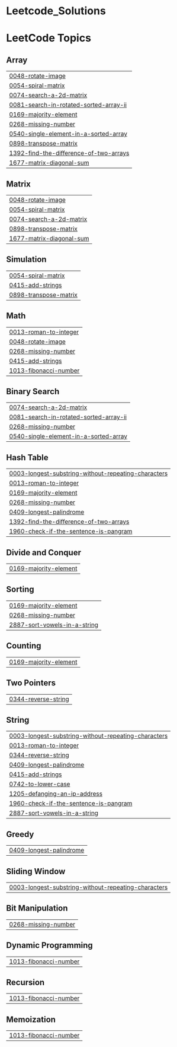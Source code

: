 # Leetcode_Solutions
<!---LeetCode Topics Start-->
# LeetCode Topics
## Array
|  |
| ------- |
| [0048-rotate-image](https://github.com/pawan999333/Leetcode_GFG_Solutions/tree/master/0048-rotate-image) |
| [0054-spiral-matrix](https://github.com/pawan999333/Leetcode_GFG_Solutions/tree/master/0054-spiral-matrix) |
| [0074-search-a-2d-matrix](https://github.com/pawan999333/Leetcode_GFG_Solutions/tree/master/0074-search-a-2d-matrix) |
| [0081-search-in-rotated-sorted-array-ii](https://github.com/pawan999333/Leetcode_GFG_Solutions/tree/master/0081-search-in-rotated-sorted-array-ii) |
| [0169-majority-element](https://github.com/pawan999333/Leetcode_GFG_Solutions/tree/master/0169-majority-element) |
| [0268-missing-number](https://github.com/pawan999333/Leetcode_GFG_Solutions/tree/master/0268-missing-number) |
| [0540-single-element-in-a-sorted-array](https://github.com/pawan999333/Leetcode_GFG_Solutions/tree/master/0540-single-element-in-a-sorted-array) |
| [0898-transpose-matrix](https://github.com/pawan999333/Leetcode_GFG_Solutions/tree/master/0898-transpose-matrix) |
| [1392-find-the-difference-of-two-arrays](https://github.com/pawan999333/Leetcode_GFG_Solutions/tree/master/1392-find-the-difference-of-two-arrays) |
| [1677-matrix-diagonal-sum](https://github.com/pawan999333/Leetcode_GFG_Solutions/tree/master/1677-matrix-diagonal-sum) |
## Matrix
|  |
| ------- |
| [0048-rotate-image](https://github.com/pawan999333/Leetcode_GFG_Solutions/tree/master/0048-rotate-image) |
| [0054-spiral-matrix](https://github.com/pawan999333/Leetcode_GFG_Solutions/tree/master/0054-spiral-matrix) |
| [0074-search-a-2d-matrix](https://github.com/pawan999333/Leetcode_GFG_Solutions/tree/master/0074-search-a-2d-matrix) |
| [0898-transpose-matrix](https://github.com/pawan999333/Leetcode_GFG_Solutions/tree/master/0898-transpose-matrix) |
| [1677-matrix-diagonal-sum](https://github.com/pawan999333/Leetcode_GFG_Solutions/tree/master/1677-matrix-diagonal-sum) |
## Simulation
|  |
| ------- |
| [0054-spiral-matrix](https://github.com/pawan999333/Leetcode_GFG_Solutions/tree/master/0054-spiral-matrix) |
| [0415-add-strings](https://github.com/pawan999333/Leetcode_GFG_Solutions/tree/master/0415-add-strings) |
| [0898-transpose-matrix](https://github.com/pawan999333/Leetcode_GFG_Solutions/tree/master/0898-transpose-matrix) |
## Math
|  |
| ------- |
| [0013-roman-to-integer](https://github.com/pawan999333/Leetcode_GFG_Solutions/tree/master/0013-roman-to-integer) |
| [0048-rotate-image](https://github.com/pawan999333/Leetcode_GFG_Solutions/tree/master/0048-rotate-image) |
| [0268-missing-number](https://github.com/pawan999333/Leetcode_GFG_Solutions/tree/master/0268-missing-number) |
| [0415-add-strings](https://github.com/pawan999333/Leetcode_GFG_Solutions/tree/master/0415-add-strings) |
| [1013-fibonacci-number](https://github.com/pawan999333/Leetcode_GFG_Solutions/tree/master/1013-fibonacci-number) |
## Binary Search
|  |
| ------- |
| [0074-search-a-2d-matrix](https://github.com/pawan999333/Leetcode_GFG_Solutions/tree/master/0074-search-a-2d-matrix) |
| [0081-search-in-rotated-sorted-array-ii](https://github.com/pawan999333/Leetcode_GFG_Solutions/tree/master/0081-search-in-rotated-sorted-array-ii) |
| [0268-missing-number](https://github.com/pawan999333/Leetcode_GFG_Solutions/tree/master/0268-missing-number) |
| [0540-single-element-in-a-sorted-array](https://github.com/pawan999333/Leetcode_GFG_Solutions/tree/master/0540-single-element-in-a-sorted-array) |
## Hash Table
|  |
| ------- |
| [0003-longest-substring-without-repeating-characters](https://github.com/pawan999333/Leetcode_GFG_Solutions/tree/master/0003-longest-substring-without-repeating-characters) |
| [0013-roman-to-integer](https://github.com/pawan999333/Leetcode_GFG_Solutions/tree/master/0013-roman-to-integer) |
| [0169-majority-element](https://github.com/pawan999333/Leetcode_GFG_Solutions/tree/master/0169-majority-element) |
| [0268-missing-number](https://github.com/pawan999333/Leetcode_GFG_Solutions/tree/master/0268-missing-number) |
| [0409-longest-palindrome](https://github.com/pawan999333/Leetcode_GFG_Solutions/tree/master/0409-longest-palindrome) |
| [1392-find-the-difference-of-two-arrays](https://github.com/pawan999333/Leetcode_GFG_Solutions/tree/master/1392-find-the-difference-of-two-arrays) |
| [1960-check-if-the-sentence-is-pangram](https://github.com/pawan999333/Leetcode_GFG_Solutions/tree/master/1960-check-if-the-sentence-is-pangram) |
## Divide and Conquer
|  |
| ------- |
| [0169-majority-element](https://github.com/pawan999333/Leetcode_GFG_Solutions/tree/master/0169-majority-element) |
## Sorting
|  |
| ------- |
| [0169-majority-element](https://github.com/pawan999333/Leetcode_GFG_Solutions/tree/master/0169-majority-element) |
| [0268-missing-number](https://github.com/pawan999333/Leetcode_GFG_Solutions/tree/master/0268-missing-number) |
| [2887-sort-vowels-in-a-string](https://github.com/pawan999333/Leetcode_GFG_Solutions/tree/master/2887-sort-vowels-in-a-string) |
## Counting
|  |
| ------- |
| [0169-majority-element](https://github.com/pawan999333/Leetcode_GFG_Solutions/tree/master/0169-majority-element) |
## Two Pointers
|  |
| ------- |
| [0344-reverse-string](https://github.com/pawan999333/Leetcode_GFG_Solutions/tree/master/0344-reverse-string) |
## String
|  |
| ------- |
| [0003-longest-substring-without-repeating-characters](https://github.com/pawan999333/Leetcode_GFG_Solutions/tree/master/0003-longest-substring-without-repeating-characters) |
| [0013-roman-to-integer](https://github.com/pawan999333/Leetcode_GFG_Solutions/tree/master/0013-roman-to-integer) |
| [0344-reverse-string](https://github.com/pawan999333/Leetcode_GFG_Solutions/tree/master/0344-reverse-string) |
| [0409-longest-palindrome](https://github.com/pawan999333/Leetcode_GFG_Solutions/tree/master/0409-longest-palindrome) |
| [0415-add-strings](https://github.com/pawan999333/Leetcode_GFG_Solutions/tree/master/0415-add-strings) |
| [0742-to-lower-case](https://github.com/pawan999333/Leetcode_GFG_Solutions/tree/master/0742-to-lower-case) |
| [1205-defanging-an-ip-address](https://github.com/pawan999333/Leetcode_GFG_Solutions/tree/master/1205-defanging-an-ip-address) |
| [1960-check-if-the-sentence-is-pangram](https://github.com/pawan999333/Leetcode_GFG_Solutions/tree/master/1960-check-if-the-sentence-is-pangram) |
| [2887-sort-vowels-in-a-string](https://github.com/pawan999333/Leetcode_GFG_Solutions/tree/master/2887-sort-vowels-in-a-string) |
## Greedy
|  |
| ------- |
| [0409-longest-palindrome](https://github.com/pawan999333/Leetcode_GFG_Solutions/tree/master/0409-longest-palindrome) |
## Sliding Window
|  |
| ------- |
| [0003-longest-substring-without-repeating-characters](https://github.com/pawan999333/Leetcode_GFG_Solutions/tree/master/0003-longest-substring-without-repeating-characters) |
## Bit Manipulation
|  |
| ------- |
| [0268-missing-number](https://github.com/pawan999333/Leetcode_GFG_Solutions/tree/master/0268-missing-number) |
## Dynamic Programming
|  |
| ------- |
| [1013-fibonacci-number](https://github.com/pawan999333/Leetcode_GFG_Solutions/tree/master/1013-fibonacci-number) |
## Recursion
|  |
| ------- |
| [1013-fibonacci-number](https://github.com/pawan999333/Leetcode_GFG_Solutions/tree/master/1013-fibonacci-number) |
## Memoization
|  |
| ------- |
| [1013-fibonacci-number](https://github.com/pawan999333/Leetcode_GFG_Solutions/tree/master/1013-fibonacci-number) |
<!---LeetCode Topics End-->